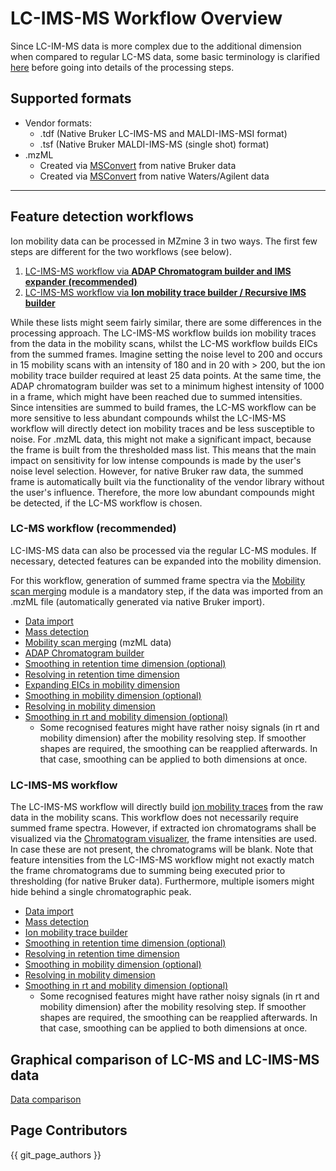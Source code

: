 # LC-IMS-MS Workflow Overview
Since LC-IM-MS data is more complex due to the additional dimension when compared to regular LC-MS data, some basic terminology is clarified [here](../../ion-mobility-terminology.md#frames-and-mobility-scans) before going into details of the processing steps.

## Supported formats

* Vendor formats:
    * .tdf (Native Bruker LC-IMS-MS and MALDI-IMS-MSI format)
    * .tsf (Native Bruker MALDI-IMS-MS (single shot) format)
* .mzML
    * Created via [MSConvert](https://proteowizard.sourceforge.io/download.html) from native Bruker
      data
    * Created via [MSConvert](https://proteowizard.sourceforge.io/download.html) from native
      Waters/Agilent data

***

## Feature detection workflows

Ion mobility data can be processed in MZmine 3 in two ways. The first few steps are different for
the two workflows (see below).

1. [LC-IMS-MS workflow via **ADAP Chromatogram builder and IMS expander** **(recommended)**](#lc-ms-workflow-recommended)
2. [LC-IMS-MS workflow via **Ion mobility trace builder / Recursive IMS builder**](#lc-ims-ms-workflow)

While these lists might seem fairly similar, there are some differences in the processing approach.
The LC-IMS-MS workflow builds ion mobility traces from the data in the mobility scans, whilst the
LC-MS workflow builds EICs from the summed frames. Imagine setting the noise level to 200 and occurs
in 15 mobility scans with an intensity of 180 and in 20 with > 200, but the ion mobility trace
builder required at least 25 data points. At the same time, the ADAP chromatogram builder was set to
a minimum highest intensity of 1000 in a frame, which might have been reached due to summed
intensities.  
Since intensities are summed to build frames, the LC-MS workflow can be more sensitive to less
abundant compounds whilst the LC-IMS-MS workflow will directly detect ion mobility traces and be
less susceptible to noise. For .mzML data, this might not make a significant impact, because the
frame is built from the thresholded mass list. This means that the main impact on sensitivity for
low intense compounds is made by the user's noise level selection. However, for native Bruker raw
data, the summed frame is automatically built via the functionality of the vendor library without
the user's influence. Therefore, the more low abundant compounds might be detected, if the LC-MS
workflow is chosen.

### LC-MS workflow (recommended)

LC-IMS-MS data can also be processed via the regular LC-MS modules. If necessary, detected features
can be expanded into the mobility dimension.

For this workflow, generation of summed frame spectra via
the [Mobility scan merging](../../module_docs/mobilityscanmerging/mobility-scan-merging.md) module is a mandatory step, if the data was
imported from an .mzML file (automatically generated via native Bruker import).

  - [Data import](../../module_docs/dataimport/data-import.md#lc-ims-ms-data)  
  - [Mass detection](../../module_docs/massdetection/mass-detection.md#lc-ims-ms-data)  
  - [Mobility scan merging](../../module_docs/mobilityscanmerging/mobility-scan-merging.md) (mzML data)  
  - [ADAP Chromatogram builder](../../module_docs/adapchromatogrambuilder/adap-chromatogram-builder.md)  
  - [Smoothing in retention time dimension (optional)](../../module_docs/smoothing/smoothing.md)  
  - [Resolving in retention time dimension](../../module_docs/localminimumresolver/local-minimum-resolver.md)  
  - [Expanding EICs in mobility dimension](../../module_docs/imsexpander/ims-expander.md)  
  - [Smoothing  in mobility dimension (optional)](../../module_docs/smoothing/smoothing.md#mobility-dimension)  
  - [Resolving in mobility dimension](../../module_docs/localminimumresolver/local-minimum-resolver.md#ion-mobility-data)  
  - [Smoothing in rt and mobility dimension (optional)](../../module_docs/smoothing/smoothing.md)  
    - Some recognised features might have rather noisy signals (in rt and mobility dimension) after the
mobility resolving step. If smoother shapes are required, the smoothing can be reapplied afterwards.
In that case, smoothing can be applied to both dimensions at once.

### LC-IMS-MS workflow

The LC-IMS-MS workflow will directly
build [ion mobility traces](ion-mobility-spectrometry-terminology.md#ion-mobility-trace) from the raw data in the
mobility scans. This workflow does not necessarily require summed frame spectra. However, if
extracted ion chromatograms shall be visualized via
the [Chromatogram visualizer](../../Raw-data-visualisation.md#chromatogram-plot), the frame intensities
are used. In case these are not present, the chromatograms will be blank. Note that feature
intensities from the LC-IMS-MS workflow might not exactly match the frame chromatograms due to
summing being executed prior to thresholding (for native Bruker data). Furthermore, multiple isomers
might hide behind a single chromatographic peak.

  - [Data import](../../module_docs/dataimport/data-import.md#lc-ims-ms-data)  
  - [Mass detection](../../module_docs/massdetection/mass-detection.md#lc-ims-ms-data)  
  - [Ion mobility trace builder](../../module_docs/ionmobilitytracebuilder/ion-mobility-trace-builder.md)  
  - [Smoothing in retention time dimension (optional)](../../module_docs/smoothing/smoothing.md)  
  - [Resolving in retention time dimension](../../module_docs/localminimumresolver/local-minimum-resolver.md)  
  - [Smoothing  in mobility dimension (optional)](../../module_docs/smoothing/smoothing.md#mobility-dimension)  
  - [Resolving in mobility dimension](../../module_docs/localminimumresolver/local-minimum-resolver.md#ion-mobility-data)  
  - [Smoothing in rt and mobility dimension (optional)](../../module_docs/smoothing/smoothing.md)  
    - Some recognised features might have rather noisy signals (in rt and mobility dimension) after the
mobility resolving step. If smoother shapes are required, the smoothing can be reapplied afterwards.
In that case, smoothing can be applied to both dimensions at once.


## Graphical comparison of LC-MS and LC-IMS-MS data

[Data comparison](lc-ms-and-lc-ims-ms-data-comparison.md)

## Page Contributors

{{ git_page_authors }}
